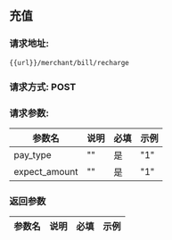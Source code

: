 ## 充值
### 请求地址:
```
{{url}}/merchant/bill/recharge
```
### 请求方式: POST  
### 请求参数:  

|参数名|说明|必填|示例|  
 |---|---|---|---|  
|pay_type|""|是|"1"|  
|expect_amount|""|是|"1"|  
### 返回参数  

|参数名|说明|必填|示例|  
 |---|---|---|---|  
